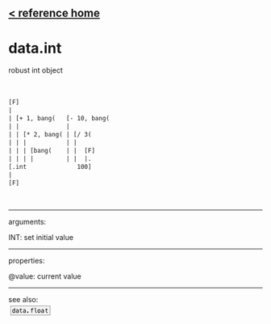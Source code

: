 [< reference home](ceammc_lib.html)
---

# data.int


robust int object

```


[F]
|
| [+ 1, bang(   [- 10, bang(
| |             |
| | [* 2, bang( | [/ 3(
| | |           | |
| | | [bang(    | |  [F]
| | | |         | |  |.
[.int              100]
|
[F]

            
```

---
arguments:

INT: set initial value<br>

---
properties:

@value: current value<br>

---
see also:<br>
[![data.float](img/object_data.float.png)](data.float.html)
